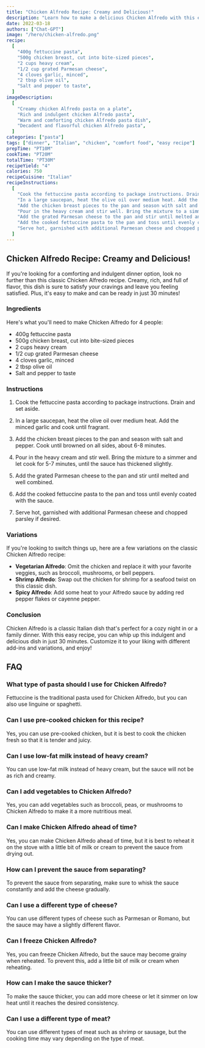 ```yaml
---
title: "Chicken Alfredo Recipe: Creamy and Delicious!"
description: "Learn how to make a delicious Chicken Alfredo with this easy recipe. Perfect for a cozy night in or a family dinner, this classic Italian dish is sure to please everyone."
date: 2022-03-18
authors: ["Chat-GPT"]
image: "/hero/chicken-alfredo.png"
recipe:
  [
    "400g fettuccine pasta",
    "500g chicken breast, cut into bite-sized pieces",
    "2 cups heavy cream",
    "1/2 cup grated Parmesan cheese",
    "4 cloves garlic, minced",
    "2 tbsp olive oil",
    "Salt and pepper to taste",
  ]
imageDescription:
  [
    "Creamy chicken Alfredo pasta on a plate",
    "Rich and indulgent chicken Alfredo pasta",
    "Warm and comforting chicken Alfredo pasta dish",
    "Decadent and flavorful chicken Alfredo pasta",
  ]
categories: ["pasta"]
tags: ["dinner", "Italian", "chicken", "comfort food", "easy recipe"]
prepTime: "PT10M"
cookTime: "PT20M"
totalTime: "PT30M"
recipeYield: "4"
calories: 750
recipeCuisine: "Italian"
recipeInstructions:
  [
    "Cook the fettuccine pasta according to package instructions. Drain and set aside.",
    "In a large saucepan, heat the olive oil over medium heat. Add the minced garlic and cook until fragrant.",
    "Add the chicken breast pieces to the pan and season with salt and pepper. Cook until browned on all sides, about 6-8 minutes.",
    "Pour in the heavy cream and stir well. Bring the mixture to a simmer and let cook for 5-7 minutes, until the sauce has thickened slightly.",
    "Add the grated Parmesan cheese to the pan and stir until melted and well combined.",
    "Add the cooked fettuccine pasta to the pan and toss until evenly coated with the sauce.",
    "Serve hot, garnished with additional Parmesan cheese and chopped parsley if desired.",
  ]
---
```


## Chicken Alfredo Recipe: Creamy and Delicious!

If you're looking for a comforting and indulgent dinner option, look no further than this classic Chicken Alfredo recipe. Creamy, rich, and full of flavor, this dish is sure to satisfy your cravings and leave you feeling satisfied. Plus, it's easy to make and can be ready in just 30 minutes!

### Ingredients

Here's what you'll need to make Chicken Alfredo for 4 people:

- 400g fettuccine pasta
- 500g chicken breast, cut into bite-sized pieces
- 2 cups heavy cream
- 1/2 cup grated Parmesan cheese
- 4 cloves garlic, minced
- 2 tbsp olive oil
- Salt and pepper to taste

### Instructions

1. Cook the fettuccine pasta according to package instructions. Drain and set aside.

2. In a large saucepan, heat the olive oil over medium heat. Add the minced garlic and cook until fragrant.

3. Add the chicken breast pieces to the pan and season with salt and pepper. Cook until browned on all sides, about 6-8 minutes.

4. Pour in the heavy cream and stir well. Bring the mixture to a simmer and let cook for 5-7 minutes, until the sauce has thickened slightly.

5. Add the grated Parmesan cheese to the pan and stir until melted and well combined.

6. Add the cooked fettuccine pasta to the pan and toss until evenly coated with the sauce.

7. Serve hot, garnished with additional Parmesan cheese and chopped parsley if desired.

### Variations

If you're looking to switch things up, here are a few variations on the classic Chicken Alfredo recipe:

- **Vegetarian Alfredo**: Omit the chicken and replace it with your favorite veggies, such as broccoli, mushrooms, or bell peppers.
- **Shrimp Alfredo**: Swap out the chicken for shrimp for a seafood twist on this classic dish.
- **Spicy Alfredo**: Add some heat to your Alfredo sauce by adding red pepper flakes or cayenne pepper.

### Conclusion

Chicken Alfredo is a classic Italian dish that's perfect for a cozy night in or a family dinner. With this easy recipe, you can whip up this indulgent and delicious dish in just 30 minutes. Customize it to your liking with different add-ins and variations, and enjoy!

## FAQ

### What type of pasta should I use for Chicken Alfredo?

Fettuccine is the traditional pasta used for Chicken Alfredo, but you can also use linguine or spaghetti.

### Can I use pre-cooked chicken for this recipe?

Yes, you can use pre-cooked chicken, but it is best to cook the chicken fresh so that it is tender and juicy.

### Can I use low-fat milk instead of heavy cream?

You can use low-fat milk instead of heavy cream, but the sauce will not be as rich and creamy.

### Can I add vegetables to Chicken Alfredo?

Yes, you can add vegetables such as broccoli, peas, or mushrooms to Chicken Alfredo to make it a more nutritious meal.

### Can I make Chicken Alfredo ahead of time?

Yes, you can make Chicken Alfredo ahead of time, but it is best to reheat it on the stove with a little bit of milk or cream to prevent the sauce from drying out.

### How can I prevent the sauce from separating?

To prevent the sauce from separating, make sure to whisk the sauce constantly and add the cheese gradually.

### Can I use a different type of cheese?

You can use different types of cheese such as Parmesan or Romano, but the sauce may have a slightly different flavor.

### Can I freeze Chicken Alfredo?

Yes, you can freeze Chicken Alfredo, but the sauce may become grainy when reheated. To prevent this, add a little bit of milk or cream when reheating.

### How can I make the sauce thicker?

To make the sauce thicker, you can add more cheese or let it simmer on low heat until it reaches the desired consistency.

### Can I use a different type of meat?

You can use different types of meat such as shrimp or sausage, but the cooking time may vary depending on the type of meat.
